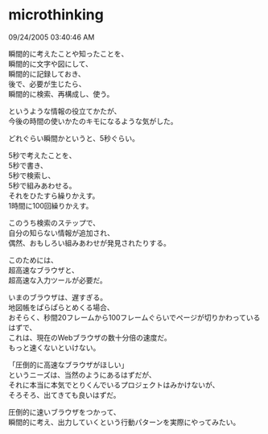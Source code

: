 microthinking
====
09/24/2005 03:40:46 AM


<p>瞬間的に考えたことや知ったことを、<br />
瞬間的に文字や図にして、<br />
瞬間的に記録しておき、<br />
後で、必要が生じたら、<br />
瞬間的に検索、再構成し、使う。</p>

<p>というような情報の役立てかたが、<br />
今後の時間の使いかたのキモになるような気がした。</p>

<p>どれぐらい瞬間かというと、5秒ぐらい。</p>

<p>5秒で考えたことを、<br />
5秒で書き、<br />
5秒で検索し、<br />
5秒で組みあわせる。<br />
それをひたすら繰りかえす。<br />
1時間に100回繰りかえす。</p>

<p>このうち検索のステップで、<br />
自分の知らない情報が追加され、<br />
偶然、おもしろい組みあわせが発見されたりする。</p>

<p>このためには、<br />
超高速なブラウザと、<br />
超高速な入力ツールが必要だ。</p>

<p>いまのブラウザは、遅すぎる。<br />
地図帳をぱらぱらとめくる場合、<br />
おそらく、秒間20フレームから100フレームぐらいでページが切りかわっているはずで、<br />
これは、現在のWebブラウザの数十分倍の速度だ。<br />
もっと速くないといけない。</p>

<p>「圧倒的に高速なブラウザがほしい」<br />
というニーズは、当然のようにあるはずだが、<br />
それに本当に本気でとりくんでいるプロジェクトはみかけないが、<br />
そろそろ、出てきても良いはずだ。</p>

<p>圧倒的に速いブラウザをつかって、<br />
瞬間的に考え、出力していくという行動パターンを実際にやってみたい。</p>
